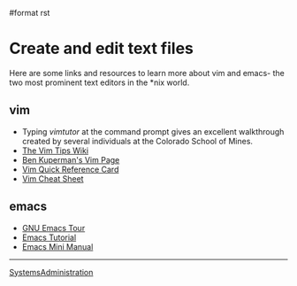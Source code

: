 \#format rst

Create and edit text files
==========================

Here are some links and resources to learn more about vim and emacs- the two most prominent text editors in the \*nix world.

vim
---

-   Typing *vimtutor* at the command prompt gives an excellent walkthrough created by several individuals at the Colorado School of Mines.
-   [The Vim Tips Wiki](http://vim.wikia.com/wiki/Vim_Tips_Wiki)
-   [Ben Kuperman's Vim Page](https://www.cs.oberlin.edu/~kuperman/help/vim/)
-   [Vim Quick Reference Card](http://tnerual.eriogerg.free.fr/vim.html)
-   [Vim Cheat Sheet](http://vimcheatsheet.com/)

emacs
-----

-   [GNU Emacs Tour](http://www.gnu.org/software/emacs/tour/)
-   [Emacs Tutorial](http://www2.lib.uchicago.edu/keith/tcl-course/emacs-tutorial.html)
-   [Emacs Mini Manual](http://tuhdo.github.io/emacs-tutor.html)

* * * * *

[SystemsAdministration](../SystemsAdministration)
